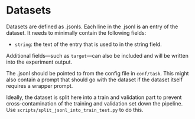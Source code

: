 # Datasets

Datasets are defined as .jsonls. Each line in the .jsonl is an entry of the dataset. It needs to minimally contain the following fields:
- `string`: the text of the entry that is used to in the string field.

Additional fields—such as `target`—can also be included and will be written into the experiment output.

The .jsonl should be pointed to from the config file in `conf/task`. This might also contain a prompt that should go with the dataset if the dataset itself requires a wrapper prompt.

Ideally, the dataset is split here into a train and validation part to prevent cross-contamination of the training and validation set down the pipeline. Use `scripts/split_jsonl_into_train_test.py` to do this.
